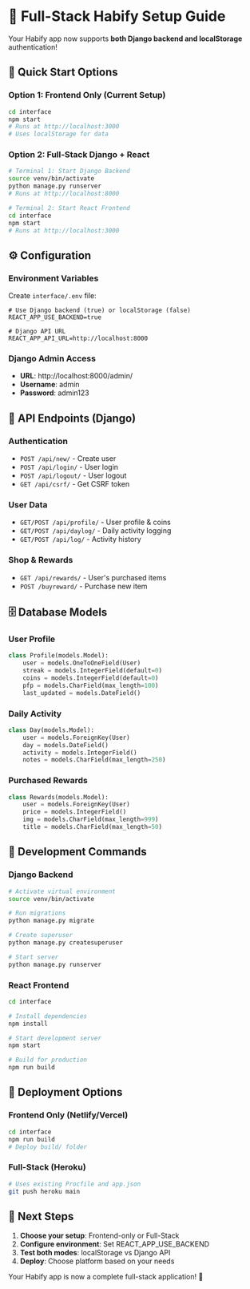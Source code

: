 # 🚀 Full-Stack Habify Setup Guide

Your Habify app now supports **both Django backend and localStorage** authentication!

## 🎯 Quick Start Options

### Option 1: Frontend Only (Current Setup)
```bash
cd interface
npm start
# Runs at http://localhost:3000
# Uses localStorage for data
```

### Option 2: Full-Stack Django + React
```bash
# Terminal 1: Start Django Backend
source venv/bin/activate
python manage.py runserver
# Runs at http://localhost:8000

# Terminal 2: Start React Frontend  
cd interface
npm start
# Runs at http://localhost:3000
```

## ⚙️ Configuration

### Environment Variables
Create `interface/.env` file:
```env
# Use Django backend (true) or localStorage (false)
REACT_APP_USE_BACKEND=true

# Django API URL
REACT_APP_API_URL=http://localhost:8000
```

### Django Admin Access
- **URL**: http://localhost:8000/admin/
- **Username**: admin
- **Password**: admin123

## 🔌 API Endpoints (Django)

### Authentication
- `POST /api/new/` - Create user
- `POST /api/login/` - User login  
- `POST /api/logout/` - User logout
- `GET /api/csrf/` - Get CSRF token

### User Data
- `GET/POST /api/profile/` - User profile & coins
- `GET/POST /api/daylog/` - Daily activity logging
- `GET/POST /api/log/` - Activity history

### Shop & Rewards
- `GET /api/rewards/` - User's purchased items
- `POST /buyreward/` - Purchase new item

## 🗄️ Database Models

### User Profile
```python
class Profile(models.Model):
    user = models.OneToOneField(User)
    streak = models.IntegerField(default=0)
    coins = models.IntegerField(default=0)
    pfp = models.CharField(max_length=100)
    last_updated = models.DateField()
```

### Daily Activity
```python
class Day(models.Model):
    user = models.ForeignKey(User)
    day = models.DateField()
    activity = models.IntegerField()
    notes = models.CharField(max_length=250)
```

### Purchased Rewards
```python
class Rewards(models.Model):
    user = models.ForeignKey(User)
    price = models.IntegerField()
    img = models.CharField(max_length=999)
    title = models.CharField(max_length=50)
```

## 🔧 Development Commands

### Django Backend
```bash
# Activate virtual environment
source venv/bin/activate

# Run migrations
python manage.py migrate

# Create superuser
python manage.py createsuperuser

# Start server
python manage.py runserver
```

### React Frontend
```bash
cd interface

# Install dependencies
npm install

# Start development server
npm start

# Build for production
npm run build
```

## 🚀 Deployment Options

### Frontend Only (Netlify/Vercel)
```bash
cd interface
npm run build
# Deploy build/ folder
```

### Full-Stack (Heroku)
```bash
# Uses existing Procfile and app.json
git push heroku main
```

## 🎯 Next Steps

1. **Choose your setup**: Frontend-only or Full-Stack
2. **Configure environment**: Set REACT_APP_USE_BACKEND
3. **Test both modes**: localStorage vs Django API
4. **Deploy**: Choose platform based on your needs

Your Habify app is now a complete full-stack application! 🎉
